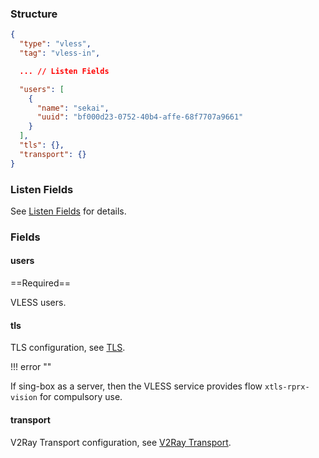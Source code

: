 ### Structure

```json
{
  "type": "vless",
  "tag": "vless-in",

  ... // Listen Fields

  "users": [
    {
      "name": "sekai",
      "uuid": "bf000d23-0752-40b4-affe-68f7707a9661"
    }
  ],
  "tls": {},
  "transport": {}
}
```

### Listen Fields

See [Listen Fields](/configuration/shared/listen) for details.

### Fields

#### users

==Required==

VLESS users.

#### tls

TLS configuration, see [TLS](/configuration/shared/tls/#inbound).


!!! error ""

   If sing-box as a server, then the VLESS service provides flow `xtls-rprx-vision` for compulsory use.

#### transport

V2Ray Transport configuration, see [V2Ray Transport](/configuration/shared/v2ray-transport).
